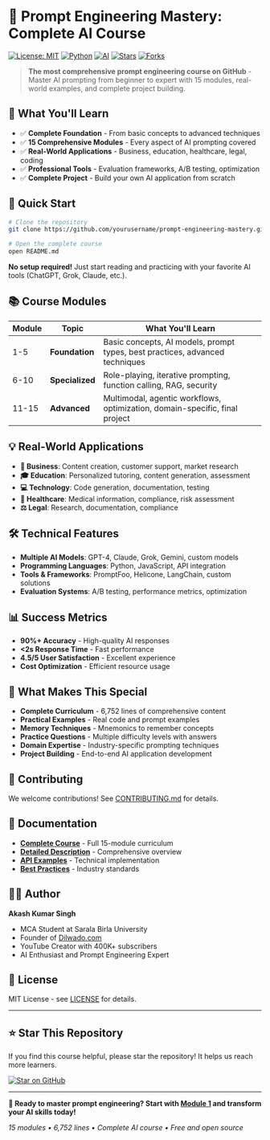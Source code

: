 # 🚀 Prompt Engineering Mastery: Complete AI Course

[![License: MIT](https://img.shields.io/badge/License-MIT-yellow.svg)](https://opensource.org/licenses/MIT)
[![Python](https://img.shields.io/badge/Python-3.8+-blue.svg)](https://www.python.org/downloads/)
[![AI](https://img.shields.io/badge/AI-GPT4%20%7C%20Claude%20%7C%20Grok-green.svg)](https://openai.com/)
[![Stars](https://img.shields.io/github/stars/yourusername/prompt-engineering-mastery?style=social)](https://github.com/yourusername/prompt-engineering-mastery)
[![Forks](https://img.shields.io/github/forks/yourusername/prompt-engineering-mastery?style=social)](https://github.com/yourusername/prompt-engineering-mastery)

> **The most comprehensive prompt engineering course on GitHub** - Master AI prompting from beginner to expert with 15 modules, real-world examples, and complete project building.

## 🎯 What You'll Learn

- ✅ **Complete Foundation** - From basic concepts to advanced techniques
- ✅ **15 Comprehensive Modules** - Every aspect of AI prompting covered
- ✅ **Real-World Applications** - Business, education, healthcare, legal, coding
- ✅ **Professional Tools** - Evaluation frameworks, A/B testing, optimization
- ✅ **Complete Project** - Build your own AI application from scratch

## 🚀 Quick Start

```bash
# Clone the repository
git clone https://github.com/yourusername/prompt-engineering-mastery.git

# Open the complete course
open README.md
```

**No setup required!** Just start reading and practicing with your favorite AI tools (ChatGPT, Grok, Claude, etc.).

## 📚 Course Modules

| Module | Topic | What You'll Learn |
|--------|-------|-------------------|
| 1-5 | **Foundation** | Basic concepts, AI models, prompt types, best practices, advanced techniques |
| 6-10 | **Specialized** | Role-playing, iterative prompting, function calling, RAG, security |
| 11-15 | **Advanced** | Multimodal, agentic workflows, optimization, domain-specific, final project |

## 💡 Real-World Applications

- **🏢 Business**: Content creation, customer support, market research
- **🎓 Education**: Personalized tutoring, content generation, assessment
- **💻 Technology**: Code generation, documentation, testing
- **🏥 Healthcare**: Medical information, compliance, risk assessment
- **⚖️ Legal**: Research, documentation, compliance

## 🛠️ Technical Features

- **Multiple AI Models**: GPT-4, Claude, Grok, Gemini, custom models
- **Programming Languages**: Python, JavaScript, API integration
- **Tools & Frameworks**: PromptFoo, Helicone, LangChain, custom solutions
- **Evaluation Systems**: A/B testing, performance metrics, optimization

## 📊 Success Metrics

- **90%+ Accuracy** - High-quality AI responses
- **<2s Response Time** - Fast performance
- **4.5/5 User Satisfaction** - Excellent experience
- **Cost Optimization** - Efficient resource usage

## 🌟 What Makes This Special

- **Complete Curriculum** - 6,752 lines of comprehensive content
- **Practical Examples** - Real code and prompt examples
- **Memory Techniques** - Mnemonics to remember concepts
- **Practice Questions** - Multiple difficulty levels with answers
- **Domain Expertise** - Industry-specific prompting techniques
- **Project Building** - End-to-end AI application development

## 🤝 Contributing

We welcome contributions! See [CONTRIBUTING.md](CONTRIBUTING.md) for details.

## 📖 Documentation

- **[Complete Course](README.md)** - Full 15-module curriculum
- **[Detailed Description](GITHUB_DESCRIPTION.md)** - Comprehensive overview
- **[API Examples](docs/api-examples.md)** - Technical implementation
- **[Best Practices](docs/best-practices.md)** - Industry standards

## 👨‍💻 Author

**Akash Kumar Singh**
- MCA Student at Sarala Birla University
- Founder of [Dilwado.com](https://dilwado.com)
- YouTube Creator with 400K+ subscribers
- AI Enthusiast and Prompt Engineering Expert

## 📄 License

MIT License - see [LICENSE](LICENSE) for details.

---

## ⭐ Star This Repository

If you find this course helpful, please star the repository! It helps us reach more learners.

[![Star on GitHub](https://img.shields.io/github/stars/yourusername/prompt-engineering-mastery?style=for-the-badge&logo=github)](https://github.com/yourusername/prompt-engineering-mastery/stargazers)

---

**🚀 Ready to master prompt engineering? Start with [Module 1](README.md#-module-1-introduction-to-prompt-engineering) and transform your AI skills today!**

*15 modules • 6,752 lines • Complete AI course • Free and open source* 